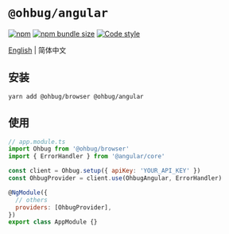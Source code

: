 # `@ohbug/angular`

[![npm](https://img.shields.io/npm/v/@ohbug/angular.svg?style=flat-square)](https://www.npmjs.com/package/@ohbug/angular)
[![npm bundle size](https://img.shields.io/bundlephobia/min/@ohbug/angular?style=flat-square)](https://bundlephobia.com/result?p=@ohbug/angular)
[![Code style](https://img.shields.io/badge/code_style-prettier-ff69b4.svg?style=flat-square)](https://github.com/prettier/prettier)

[English](./README.md) | 简体中文

## 安装

```
yarn add @ohbug/browser @ohbug/angular
```

## 使用

```jsx
// app.module.ts
import Ohbug from '@ohbug/browser'
import { ErrorHandler } from '@angular/core'

const client = Ohbug.setup({ apiKey: 'YOUR_API_KEY' })
const OhbugProvider = client.use(OhbugAngular, ErrorHandler)

@NgModule({
  // others
  providers: [OhbugProvider],
})
export class AppModule {}
```
